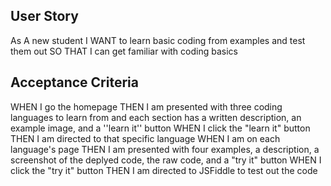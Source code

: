 ## User Story 
As A new student
I WANT to learn basic coding from examples and test them out
SO THAT I can get familiar with coding basics 

## Acceptance Criteria
WHEN I go the homepage
THEN I am presented with three coding languages to learn from and each section has a written description, an example image, and a ''learn it'' button
WHEN I click the "learn it" button
THEN I am directed to that specific language 
WHEN I am on each language's page
THEN I am presented with four examples, a description, a screenshot of the deplyed code, the raw code, and a "try it" button
WHEN I click the "try it" button
THEN I am directed to JSFiddle to test out the code 